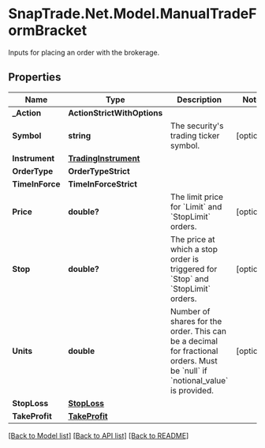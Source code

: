 # SnapTrade.Net.Model.ManualTradeFormBracket
Inputs for placing an order with the brokerage.

## Properties

Name | Type | Description | Notes
------------ | ------------- | ------------- | -------------
**_Action** | **ActionStrictWithOptions** |  | 
**Symbol** | **string** | The security&#39;s trading ticker symbol. | [optional] 
**Instrument** | [**TradingInstrument**](TradingInstrument.md) |  | 
**OrderType** | **OrderTypeStrict** |  | 
**TimeInForce** | **TimeInForceStrict** |  | 
**Price** | **double?** | The limit price for &#x60;Limit&#x60; and &#x60;StopLimit&#x60; orders. | [optional] 
**Stop** | **double?** | The price at which a stop order is triggered for &#x60;Stop&#x60; and &#x60;StopLimit&#x60; orders. | [optional] 
**Units** | **double** | Number of shares for the order. This can be a decimal for fractional orders. Must be &#x60;null&#x60; if &#x60;notional_value&#x60; is provided. | [optional] 
**StopLoss** | [**StopLoss**](StopLoss.md) |  | 
**TakeProfit** | [**TakeProfit**](TakeProfit.md) |  | 

[[Back to Model list]](../README.md#documentation-for-models) [[Back to API list]](../README.md#documentation-for-api-endpoints) [[Back to README]](../README.md)

